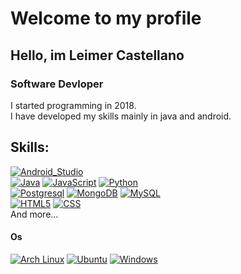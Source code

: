 # Welcome to my profile
## Hello, im Leimer Castellano
### Software Devloper

I started programming in 2018.  <br>
I have developed my skills mainly in java and android.


## Skills:
[![Android_Studio](https://img.shields.io/badge/Android_Studio-3DDC84?style=for-the-badge&logo=android-studio&logoColor=white&labelColor=101010)](#)
</br>
[![Java](https://img.shields.io/badge/Java-007396?style=for-the-badge&logo=java&logoColor=white&labelColor=101010)](#)
[![JavaScript](https://img.shields.io/badge/JavaScript-F7DF1E?style=for-the-badge&logo=javascript&logoColor=white&labelColor=101010)](#)
[![Python](https://img.shields.io/badge/Python-3776AB?style=for-the-badge&logo=python&logoColor=white)](#)
</br>
[![Postgresql](https://img.shields.io/badge/PostgreSQL-316192?style=for-the-badge&logo=postgresql&logoColor=white)](#)
[![MongoDB](https://img.shields.io/badge/MongoDB-47A248?style=for-the-badge&logo=mongodb&logoColor=white&labelColor=101010)](#)
[![MySQL](https://img.shields.io/badge/MySQL-4479A1?style=for-the-badge&logo=mysql&logoColor=white&labelColor=101010)](#)
</br>
[![HTML5](https://img.shields.io/badge/HTML5-E34F26?style=for-the-badge&logo=html5&logoColor=white)](#)
[![CSS](https://img.shields.io/badge/CSS-239120?&style=for-the-badge&logo=css3&logoColor=white)](#)
</br>
And more...
#### Os
[![Arch Linux](https://img.shields.io/badge/Arch_Linux-1793D1?style=for-the-badge&logo=arch-linux&logoColor=white)](#)
[![Ubuntu](https://img.shields.io/badge/Ubuntu-E95420?style=for-the-badge&logo=ubuntu&logoColor=white)](#)
[![Windows](https://img.shields.io/badge/Windows-0078D6?style=for-the-badge&logo=windows&logoColor=white)](#)




